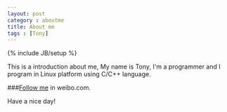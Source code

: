 ```yaml
---
layout: post
category : aboutme
title: About me
tags : [Tony]
---
```

{% include JB/setup %}

This is a introduction about me, My name is Tony, I'm a programmer and I program in Linux platform using C/C++ language.

###[Follow me](http://weibo.com/tonycoder) in weibo.com.

Have a nice day!

